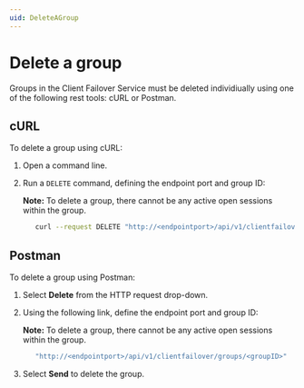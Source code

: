 ```yaml
---
uid: DeleteAGroup
---
```


# Delete a group

Groups in the Client Failover Service must be deleted individiually using one of the following rest tools: cURL or Postman.

## cURL

To delete a group using cURL:

1. Open a command line.

2. Run a `DELETE` command, defining the endpoint port and group ID:

   **Note:** To delete a group, there cannot be any active open sessions within the group. 

   ```bash
      curl --request DELETE "http://<endpointport>/api/v1/clientfailover/groups/<groupID>"
      ```

## Postman

To delete a group using Postman:

1. Select **Delete** from the HTTP request drop-down.

2. Using the following link, define the endpoint port and group ID:

   **Note:** To delete a group, there cannot be any active open sessions within the group. 

   ```bash
      "http://<endpointport>/api/v1/clientfailover/groups/<groupID>"
      ```

3. Select **Send** to delete the group. 
